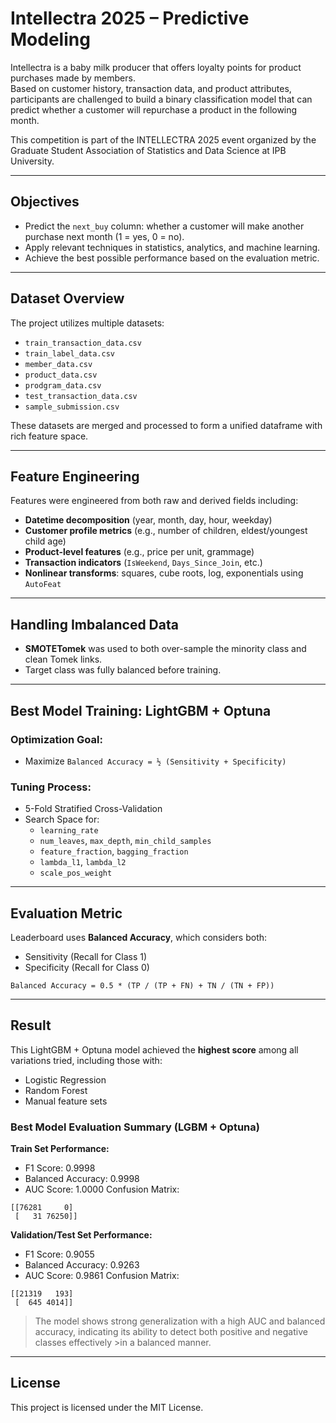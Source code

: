 
# Intellectra 2025 – Predictive Modeling

Intellectra is a baby milk producer that offers loyalty points for product purchases made by members.  
Based on customer history, transaction data, and product attributes, participants are challenged to build a binary classification model that can predict whether a customer will repurchase a product in the following month.

This competition is part of the INTELLECTRA 2025 event organized by the Graduate Student Association of Statistics and Data Science at IPB University.

---

## Objectives

- Predict the `next_buy` column: whether a customer will make another purchase next month (1 = yes, 0 = no).
- Apply relevant techniques in statistics, analytics, and machine learning.
- Achieve the best possible performance based on the evaluation metric.

---

## Dataset Overview

The project utilizes multiple datasets:

- `train_transaction_data.csv`  
- `train_label_data.csv`  
- `member_data.csv`  
- `product_data.csv`  
- `prodgram_data.csv`  
- `test_transaction_data.csv`  
- `sample_submission.csv`

These datasets are merged and processed to form a unified dataframe with rich feature space.

---

## Feature Engineering

Features were engineered from both raw and derived fields including:

- **Datetime decomposition** (year, month, day, hour, weekday)
- **Customer profile metrics** (e.g., number of children, eldest/youngest child age)
- **Product-level features** (e.g., price per unit, grammage)
- **Transaction indicators** (`IsWeekend`, `Days_Since_Join`, etc.)
- **Nonlinear transforms**: squares, cube roots, log, exponentials using `AutoFeat`

---

## Handling Imbalanced Data

- **SMOTETomek** was used to both over-sample the minority class and clean Tomek links.
- Target class was fully balanced before training.

---

## Best Model Training: LightGBM + Optuna

### Optimization Goal:
- Maximize `Balanced Accuracy = ½ (Sensitivity + Specificity)`

### Tuning Process:
- 5-Fold Stratified Cross-Validation
- Search Space for:
  - `learning_rate`
  - `num_leaves`, `max_depth`, `min_child_samples`
  - `feature_fraction`, `bagging_fraction`
  - `lambda_l1`, `lambda_l2`
  - `scale_pos_weight`

---

## Evaluation Metric

Leaderboard uses **Balanced Accuracy**, which considers both:
- Sensitivity (Recall for Class 1)
- Specificity (Recall for Class 0)

```
Balanced Accuracy = 0.5 * (TP / (TP + FN) + TN / (TN + FP))
```

---

## Result

This LightGBM + Optuna model achieved the **highest score** among all variations tried, including those with:
- Logistic Regression
- Random Forest
- Manual feature sets

### Best Model Evaluation Summary (LGBM + Optuna)
**Train Set Performance:**
- F1 Score: 0.9998
- Balanced Accuracy: 0.9998
- AUC Score: 1.0000
Confusion Matrix:
```
[[76281     0]
 [   31 76250]]
```

**Validation/Test Set Performance:**
- F1 Score: 0.9055
- Balanced Accuracy: 0.9263
- AUC Score: 0.9861
Confusion Matrix:
```
[[21319   193]
 [  645 4014]]
```

>The model shows strong generalization with a high AUC and balanced accuracy, indicating its ability to detect both positive and negative classes effectively >in a balanced manner.

---

## License

This project is licensed under the MIT License.
